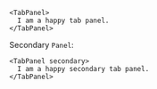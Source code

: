 ```
<TabPanel>
  I am a happy tab panel.
</TabPanel>
```

Secondary `Panel`:

```
<TabPanel secondary>
  I am a happy secondary tab panel.
</TabPanel>
```
